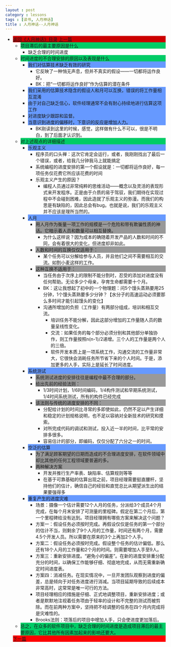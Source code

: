 ```yaml
---
layout : post
category : lessons
tags : [读书, 人月神话]
title : 人月神话--人月神话
---
```



<div><ul>
	<li><div style="background-color:#cc0000;">
<a href="/lessons/2013/01/30/man-month-read00/" title="返回《人月神话》目录">返回《人月神话》目录</a>
<a href="/lessons/2013/01/30/man-month-read01/" title="上一篇">上一篇</a></div>
	<ul>
	<li><div style="background-color:#00cc66;">项目滞后的最主要原因是什么</div>
		<ul>
	<li><div>缺乏合理的时间进度</div></li></ul></li>
	<li><div style="background-color:#00cc66;">时间进度的不合理安排的原因以及表现是什么</div>
		<ul>
	<li><div style="background-color:#6699ff;">我们对估算技术缺乏有效的研究</div>
		<ul>
	<li><div>它反映了一种悄无声息，但并不真实的假设——一切都将运作良好。</div></li>
	<li><div>BK：把“一切都将运作良好”作为估算的潜在条件</div></li></ul></li>
	<li><div style="background-color:#6699ff;">我们采用的估算技术隐含的假设人和月可以互换，错误的将工作量相互混淆</div></li>
	<li><div style="background-color:#6699ff;">由于对自己缺乏信心，软件经理通常不会有耐心持续地进行估算这项工作</div></li>
	<li><div style="background-color:#6699ff;">对进度缺少跟踪和监督。</div></li>
	<li><div style="background-color:#6699ff;">当意识到进度的偏移时，下意识的反应是增加人力。</div>
		<ul>
	<li><div>BK刚读到这里的时候，感觉，这样做有什么不可以，很是不明白，到了后面才认识到。</div></li></ul></li></ul></li>
	<li><div style="background-color:#00cc66;">对上述观点的详细描述</div>
		<ul>
	<li><div style="background-color:#6699ff;">乐观主义</div>
		<ul>
	<li><div>程序员的口头禅：这次它肯定会运行，或者，我刚刚找出了最后一个错误，或者，给我几分钟我马上就能搞定</div></li>
	<li><div>系统编程的进度安排的第一个假设就是：一切都将运作良好，每一项任务仅花费它所应该花费的时间</div></li>
	<li><div>乐观主义产生的原因？</div>
		<ul>
	<li><div>编程人员通过非常纯粹的思维活动——概念以及灵活的表现形式来开发程序。正是由于介质的易于驾驭，我们期待在实现过程中不会碰到困难，因此造就了乐观主义的弥漫。而我们的构思是有缺陷的，因此总会有bug。也就是说，我们的乐观主义并不应该是理所当然的。</div></li></ul></li></ul></li>
	<li><div style="background-color:#6699ff;">人月</div>
		<ul>
	<li><div style="background-color:#999999;">用人月作为衡量一项工作的规模是一个危险和带有欺骗性质的神话。它暗示着人员和数量可以相互替换。</div>
		<ul>
	<li><div>为什么这样说？因为成本的确随着开发产品的人数和时间的不同，会有着很大的变化，但进度却非如此。</div></li></ul></li>
	<li><div style="background-color:#999999;">人数和时间的互换仅仅适用于：</div>
		<ul>
	<li><div>某个任务可以分解给参与人员，并且他们之间不需要相互的交流。如割小麦这样的工作。</div></li></ul></li>
	<li><div style="background-color:#999999;">这种互换不适用于：</div>
		<ul>
	<li><div>当任务由于次序上的限制不能分割时，忍受的添加对进度没有任何帮助。无论多少个母亲，孕育生命都需要十个月。</div></li>
	<li><div>BK：这让我想起了初中的一个物理题：问5个馒头蒸熟要用25分钟，1个馒头蒸熟要多少分钟？【水分子的高速运动必须要那么多时间才能引起馒头的变化】</div></li>
	<li><div>沟通所增加的负担（工作量）有两部分组成，培训和相互交流。</div>
		<ul>
	<li><div>培训任务不能分解，因此这部分增加的工作量随人员的数量呈线性变化。</div></li>
	<li><div>交流：如果任务的每个部分必须分别和其他部分单独协作，则工作量按照n(n-1)/2递增。三个人的工作量是两个人的三倍。</div></li>
	<li><div>软件开发本质上是一项系统工作，沟通交流的工作量非常大，它很快会消耗任务所节省下来的个人时间。于是，添加更多的人手，实际上是延长了时间进度。</div></li></ul></li></ul></li></ul></li>
	<li><div style="background-color:#6699ff;">系统测试</div>
		<ul>
	<li><div style="background-color:#999999;">系统测试进度的安排往往是编程中最不合理的部分。</div></li>
	<li><div style="background-color:#999999;">给出先前的经验法则：</div>
		<ul>
	<li><div>1/3时间计划，1/6时间编码，1/4构件测试和早期系统测试，1/4时间系统测试，所有的构件已经完成</div></li></ul></li>
	<li><div style="background-color:#999999;">该法则与传统的进度安排的不同：</div>
		<ul>
	<li><div>分配给计划的时间比寻常的多即使如此，仍然不足以产生详细和稳定的计划规格说明，也不足以容纳对全新技术的研究和摸索。</div></li>
	<li><div>对所完成代码的调试和测试，投入近一半的时间，比平常的安排多很多。</div></li>
	<li><div>容易估计的部分，即编码，仅仅分配了六分之一的时间。</div></li></ul></li></ul></li>
	<li><div style="background-color:#6699ff;">空泛的估算</div>
		<ul>
	<li><div style="background-color:#999999;">为了满足顾客期望的日期而造成的不合理进度安排，在软件领域中却比其他的任何工程领域要普遍的多。</div></li>
	<li><div style="background-color:#999999;">两种解决方案</div>
		<ul>
	<li><div>开发并推行生产率表、缺陷率、估算规则等等</div></li>
	<li><div>在基于可靠基础的估算出现之前，项目经理需要挺直腰杆，坚持他们的估计，确信自己的经验和直觉总比从期望派生出的结果要强得多</div></li></ul></li></ul></li>
	<li><div style="background-color:#6699ff;">重复产生的进度灾难</div>
		<ul>
	<li><div>场景：摄像一个估计需要12个人月的任务，分派给3个成员4个月完成，在每个月末安排了可测量的里程碑。假定在第二个月后，第一个里程碑给没有达到。项目经理拥有哪些方案来解决这个问题？</div></li>
	<li><div>方案一：假设任务必须按时完成。再假设仅仅是任务的第一个部分的估计不当，则剩余了9个人月的工作量，时间还有两个月，需要4.5个开发人员。所以需要在原来的3个上再加2个人手。</div></li>
	<li><div>方案二：假设任务必须按时完成。假设整个任务的估计偏低。那么还有18个人月的工作量和2个月的时间。则需要增加人手至9人。</div></li>
	<li><div>方案三：重新安排进度。“避免小的偏差”。在新的进度安排重分配充分的时间，以确保工作能够仔细、彻底地完成，从而无需重新确定时间进度表。</div></li>
	<li><div>方案四：消减任务。在现实情况中，一旦开发团队观察到进度的偏差，总是倾向于对任务进度进行消减。当项目延期导致的后续成本非常高时，这常常是唯一可行的方法。</div></li>
	<li><div>项目经理相应的措施是仔细、正式地调整项目，重新安排进度；或者是默默地注视着任务项由于轻率的设计和不完整的测试而被剪除。而在前两种方案中，坚持把不经调整的任务在四个月内完成将是灾难性的。</div></li>
	<li><div>Brooks法则：项落后的项目中增加人手，只会使进度更加落后。</div></li></ul></li></ul></li>
	<li><div style="background-color:#00cc66;">总之，在众多的软件项目中，缺乏合理的时间进度是造成项目滞后的最主要原因，它比其他所有因素加起来的影响还要大。</div></li></ul>
	<div style="background-color:#ff0000;"><a href="/lessons/2013/01/30/man-month-read03/" title="下一篇">下一篇</a></div>
</li></ul></div>